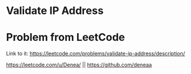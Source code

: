 # Validate IP Address

# Problem from LeetCode
Link to it: https://leetcode.com/problems/validate-ip-address/description/

https://leetcode.com/u/Denea/ || https://github.com/deneaa